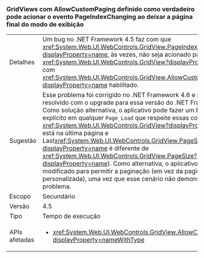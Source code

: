 ### <a name="gridviews-with-allowcustompaging-set-to-true-may-fire-the-pageindexchanging-event-when-leaving-the-final-page-of-the-view"></a>GridViews com AllowCustomPaging definido como verdadeiro pode acionar o evento PageIndexChanging ao deixar a página final do modo de exibição

|   |   |
|---|---|
|Detalhes|Um bug no .NET Framework 4.5 faz com que <xref:System.Web.UI.WebControls.GridView.PageIndexChanging?displayProperty=name>, às vezes, não seja acionado para <xref:System.Web.UI.WebControls.GridView?displayProperty=name>s com <xref:System.Web.UI.WebControls.GridView.AllowCustomPaging?displayProperty=name> habilitado.|
|Sugestão|Esse problema foi corrigido no .NET Framework 4.6 e pode ser resolvido com o upgrade para essa versão do .NET Framework. Como solução alternativa, o aplicativo pode fazer um BindGrid explícito em qualquer <code>Page_Load</code> que respeite essas condições (o <xref:System.Web.UI.WebControls.GridView?displayProperty=name> está na última página e Last<xref:System.Web.UI.WebControls.GridView.PageSize?displayProperty=name> é diferente de <xref:System.Web.UI.WebControls.GridView.PageSize?displayProperty=name>). Como alternativa, o aplicativo pode ser modificado para permitir a paginação (em vez da paginação personalizada), uma vez que esse cenário não demonstra o problema.|
|Escopo|Secundário|
|Versão|4.5|
|Tipo|Tempo de execução|
|APIs afetadas|<ul><li><xref:System.Web.UI.WebControls.GridView.AllowCustomPaging?displayProperty=nameWithType></li></ul>|


